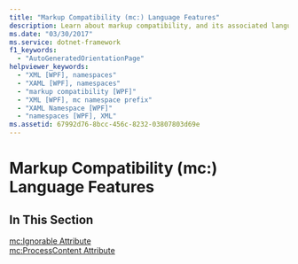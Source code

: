 ```yaml
---
title: "Markup Compatibility (mc:) Language Features"
description: Learn about markup compatibility, and its associated language features and capabilities in Windows Presentation Foundation (WPF).
ms.date: "03/30/2017"
ms.service: dotnet-framework
f1_keywords: 
  - "AutoGeneratedOrientationPage"
helpviewer_keywords: 
  - "XML [WPF], namespaces"
  - "XAML [WPF], namespaces"
  - "markup compatibility [WPF]"
  - "XML [WPF], mc namespace prefix"
  - "XAML Namespace [WPF]"
  - "namespaces [WPF], XML"
ms.assetid: 67992d76-8bcc-456c-8232-03807803d69e
---
```

# Markup Compatibility (mc:) Language Features

## In This Section  

[mc:Ignorable Attribute](mc-ignorable-attribute.md)  
  [mc:ProcessContent Attribute](mc-processcontent-attribute.md)
